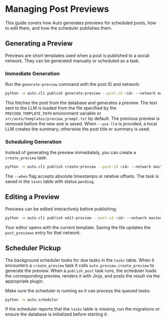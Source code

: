 # Managing Post Previews

This guide covers how Auto generates previews for scheduled posts, how to edit them, and how the scheduler publishes them.

## Generating a Preview

Previews are short templates used when a post is published to a social network. They can be generated manually or scheduled as a task.

### Immediate Generation

Run the `generate-preview` command with the post ID and network:

```bash
python -m auto.cli publish generate-preview --post-id <id> --network mastodon
```

This fetches the post from the database and generates a preview. The text sent
to the LLM is loaded from the file specified by the `PREVIEW_TEMPLATE_PATH`
environment variable or `src/auto/templates/preview_prompt.txt` by default. The
previous preview is removed before the new one is saved. When `--use-llm` is
provided, a local LLM creates the summary; otherwise the post title or summary
is used.

### Scheduling Generation

Instead of generating the preview immediately, you can create a `create_preview` task:

```bash
python -m auto.cli publish create-preview --post-id <id> --network mastodon --when "+10m"
```

The `--when` flag accepts absolute timestamps or relative offsets. The task is saved in the `tasks` table with status `pending`.

## Editing a Preview

Previews can be edited interactively before publishing:

```bash
python -m auto.cli publish edit-preview --post-id <id> --network mastodon
```

Your editor opens with the current template. Saving the file updates the `post_previews` entry for that network.

## Scheduler Pickup

The background scheduler looks for due tasks in the `tasks` table. When it encounters a `create_preview` task it calls `auto.preview.create_preview` to generate the preview. When a `publish_post` task runs, the scheduler loads the corresponding preview, renders it with Jinja, and posts the result via the appropriate plugin.

Make sure the scheduler is running so it can process the queued tasks:

```bash
python -m auto.scheduler
```

If the scheduler reports that the `tasks` table is missing, run the migrations or ensure the database is initialized before starting it.
